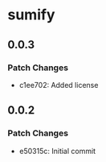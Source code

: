 # sumify

## 0.0.3

### Patch Changes

- c1ee702: Added license

## 0.0.2

### Patch Changes

- e50315c: Initial commit
